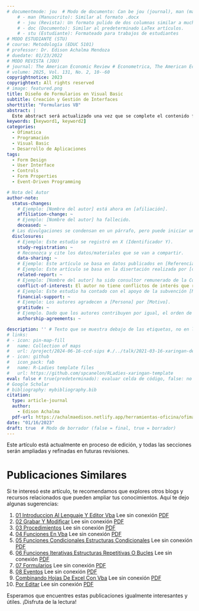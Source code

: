 ```yaml
---
# documentmode: jou  # Modo de documento: Can be jou (journal), man (manuscript), stu (student), or doc (document)
    # - man (Manuscrito): Similar al formato .docx
    # - jou (Revista): Un formato pulido de dos columnas similar a muchas revistas APA.
    # - doc (Documento): Similar al predeterminado LaTex artículos.
    # - stu (Estudiante): Formateado para trabajos de estudiantes
# MODO ESTUDIANTE (STU)
# course: Metodología (EDUC 5101)
# professor: Dr. Edison Achalma Mendoza
# duedate: 01/23/2022
# MODO REVISTA (JOU)
# journal: The American Economic Review # Econometrica, The American Economic Review, Revista de Economía, Revista de la CEPAL
# volume: 2025, Vol. 131, No. 2, 10--60
copyrightnotice: 2023
copyrightext: All rights reserved
# image: featured.png
title: Diseño de Formularios en Visual Basic
subtitle: Creación y Gestión de Interfaces
shorttitle: "Formularios VB"
abstract: |
  Este abstract será actualizado una vez que se complete el contenido final del artículo.
keywords: [keyword1, keyword2]
categories:
  - Ofimatica
  - Programación  
  - Visual Basic  
  - Desarrollo de Aplicaciones
tags:
  - Form Design  
  - User Interface  
  - Controls  
  - Form Properties  
  - Event-Driven Programming

# Nota del Autor
author-note:
  status-changes: 
    # Ejemplo: [Nombre del autor] está ahora en [afiliación].
    affiliation-change: ~
    # Ejemplo: [Nombre del autor] ha fallecido.
    deceased: ~
  # Las divulgaciones se condensan en un párrafo, pero puede iniciar un campo con dos saltos de línea para separarlas: \n\nNew 
  disclosures:
    # Ejemplo: Este estudio se registró en X (Identificador Y).
    study-registration: ~
    # Reconozca y cite los datos/materiales que se van a compartir.
    data-sharing: ~
    # Ejemplo: Este artículo se basa en datos publicados en [Referencia].
    # Ejemplo: Este artículo se basa en la disertación realizada por [cita].
    related-report: ~
    # Ejemplo: [Nombre del autor] ha sido consultor remunerado de la Corporación X, que ha financiado este estudio.
    conflict-of-interest: El autor no tiene conflictos de interés que revelar.
    # Ejemplo: Este estudio ha contado con el apoyo de la subvención [Número de subvención] de [Fuente de financiación].
    financial-support: ~
    # Ejemplo: Los autores agradecen a [Persona] por [Motivo].
    gratitude: ~
    # Ejemplo. Dado que los autores contribuyen por igual, el orden de autoría se determinó mediante el lanzamiento de una moneda al aire.
    authorship-agreements: ~

description: '' # Texto que se muestra debajo de las etiquetas, no en la página del listado
# links:
# - icon: pin-map-fill
#   name: Collection of maps
#   url: /project/2024-06-16-ccd-sips #./../talk/2021-03-16-xaringan-deploy-demo/
# - icon: github
#   icon_pack: fab
#   name: R-Ladies template files
#   url: https://github.com/spcanelon/RLadies-xaringan-template
eval: false # true(predeterminado): evaluar celda de código, false: no evaluar la celda de código
# Google Scholar
# bibliography: mybibliography.bib
citation:
  type: article-journal
  author:
    - Edison Achalma
  pdf-url: https://achalmaedison.netlify.app/herramientas-oficina/ofimatica/2023-01-16-07-formularios/index.pdf
date: "01/16/2023"
draft: true  # Modo de borrador (false = final, true = borrador)
---
```













Este artículo está actualmente en proceso de edición, y todas las secciones serán ampliadas y refinadas en futuras revisiones.


# Publicaciones Similares

Si te interesó este artículo, te recomendamos que explores otros blogs y recursos relacionados que pueden ampliar tus conocimientos. Aquí te dejo algunas sugerencias:


1. [01 Introduccion Al Lenguaje Y Editor Vba](https://achalmaedison.netlify.app/herramientas-oficina/ofimatica/2022-12-05-01-introduccion-al-lenguaje-y-editor-vba) Lee sin conexión [PDF](https://achalmaedison.netlify.app/herramientas-oficina/ofimatica/2022-12-05-01-introduccion-al-lenguaje-y-editor-vba/index.pdf)
2. [02 Grabar Y Modificar](https://achalmaedison.netlify.app/herramientas-oficina/ofimatica/2022-12-12-02-grabar-y-modificar) Lee sin conexión [PDF](https://achalmaedison.netlify.app/herramientas-oficina/ofimatica/2022-12-12-02-grabar-y-modificar/index.pdf)
3. [03 Procedimientos](https://achalmaedison.netlify.app/herramientas-oficina/ofimatica/2022-12-19-03-procedimientos) Lee sin conexión [PDF](https://achalmaedison.netlify.app/herramientas-oficina/ofimatica/2022-12-19-03-procedimientos/index.pdf)
4. [04 Funciones En Vba](https://achalmaedison.netlify.app/herramientas-oficina/ofimatica/2022-12-26-04-funciones-en-vba) Lee sin conexión [PDF](https://achalmaedison.netlify.app/herramientas-oficina/ofimatica/2022-12-26-04-funciones-en-vba/index.pdf)
5. [05 Funciones Condicionales Estructuras Condicionales](https://achalmaedison.netlify.app/herramientas-oficina/ofimatica/2023-01-02-05-funciones-condicionales-estructuras-condicionales) Lee sin conexión [PDF](https://achalmaedison.netlify.app/herramientas-oficina/ofimatica/2023-01-02-05-funciones-condicionales-estructuras-condicionales/index.pdf)
6. [06 Funciones Iterativas Estructuras Repetitivas O Bucles](https://achalmaedison.netlify.app/herramientas-oficina/ofimatica/2023-01-09-06-funciones-iterativas-estructuras-repetitivas-o-bucles) Lee sin conexión [PDF](https://achalmaedison.netlify.app/herramientas-oficina/ofimatica/2023-01-09-06-funciones-iterativas-estructuras-repetitivas-o-bucles/index.pdf)
7. [07 Formularios](https://achalmaedison.netlify.app/herramientas-oficina/ofimatica/2023-01-16-07-formularios) Lee sin conexión [PDF](https://achalmaedison.netlify.app/herramientas-oficina/ofimatica/2023-01-16-07-formularios/index.pdf)
8. [08 Eventos](https://achalmaedison.netlify.app/herramientas-oficina/ofimatica/2023-01-23-08-eventos) Lee sin conexión [PDF](https://achalmaedison.netlify.app/herramientas-oficina/ofimatica/2023-01-23-08-eventos/index.pdf)
9. [Combinando Hojas De Excel Con Vba](https://achalmaedison.netlify.app/herramientas-oficina/ofimatica/2023-05-31-combinando-hojas-de-excel-con-vba) Lee sin conexión [PDF](https://achalmaedison.netlify.app/herramientas-oficina/ofimatica/2023-05-31-combinando-hojas-de-excel-con-vba/index.pdf)
10. [Por Editar](https://achalmaedison.netlify.app/herramientas-oficina/ofimatica/2024-03-31-por-editar) Lee sin conexión [PDF](https://achalmaedison.netlify.app/herramientas-oficina/ofimatica/2024-03-31-por-editar/index.pdf)


Esperamos que encuentres estas publicaciones igualmente interesantes y útiles. ¡Disfruta de la lectura!

